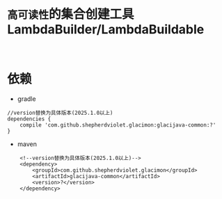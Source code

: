 # `高可读性`的集合创建工具 LambdaBuilder/LambdaBuildable



<br>

# 依赖

* gradle

```text
//version替换为具体版本(2025.1.0以上)
dependencies {
    compile 'com.github.shepherdviolet.glacimon:glacijava-common:?'
}
```

* maven

```maven
    <!--version替换为具体版本(2025.1.0以上)-->
    <dependency>
        <groupId>com.github.shepherdviolet.glacimon</groupId>
        <artifactId>glacijava-common</artifactId>
        <version>?</version>
    </dependency>
```

